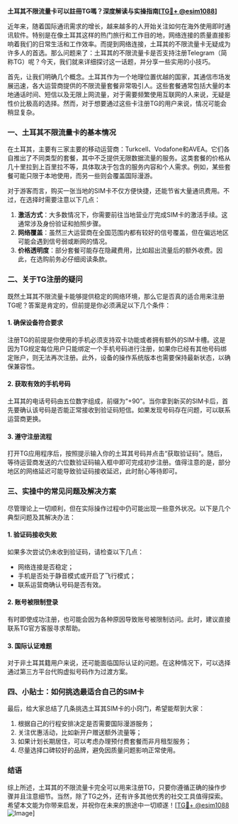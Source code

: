 **土耳其不限流量卡可以註冊TG嗎？深度解读与实操指南[[TG💪+ @esim1088](https://t.me/s/esim1088)]**

近年来，随着国际通讯需求的增长，越来越多的人开始关注如何在海外使用即时通讯软件。特别是在像土耳其这样的热门旅行和工作目的地，网络连接的质量直接影响着我们的日常生活和工作效率。而提到网络连接，土耳其的不限流量卡无疑成为许多人的首选。那么问题来了：土耳其的不限流量卡是否支持注册Telegram（简称TG）呢？今天，我们就来详细探讨这一话题，并分享一些实用的小技巧。

首先，让我们明确几个概念。土耳其作为一个地理位置优越的国家，其通信市场发展迅速，各大运营商提供的不限流量套餐非常吸引人。这些套餐通常包括大量的本地通话时间、短信以及无限上网流量，对于需要频繁使用互联网的人来说，无疑是性价比极高的选择。然而，对于想要通过这些卡注册TG的用户来说，情况可能会稍显复杂。

### **一、土耳其不限流量卡的基本情况**

在土耳其，主要有三家主要的移动运营商：Turkcell、Vodafone和AVEA。它们各自推出了不同类型的套餐，其中不乏提供无限数据流量的服务。这类套餐的价格从几十里拉到上百里拉不等，具体取决于包含的服务内容和个人需求。例如，某些套餐可能只限于本地使用，而另一些则会覆盖国际漫游。

对于游客而言，购买一张当地的SIM卡不仅方便快捷，还能节省大量通讯费用。不过，在选择时需要注意以下几点：

1. **激活方式**：大多数情况下，你需要前往当地营业厅完成SIM卡的激活手续。这通常涉及身份验证和拍照步骤。
2. **网络覆盖**：虽然三大运营商在全国范围内都有较好的信号覆盖，但在偏远地区可能会遇到信号弱或断网的情况。
3. **价格透明度**：部分套餐可能存在隐藏费用，比如超出流量后的额外收费。因此，在选购前务必仔细阅读条款。

### **二、关于TG注册的疑问**

既然土耳其不限流量卡能够提供稳定的网络环境，那么它是否真的适合用来注册TG呢？答案是肯定的，但前提是你必须满足以下几个条件：

#### **1. 确保设备符合要求**
注册TG的前提是你使用的手机必须支持双卡功能或者拥有额外的SIM卡槽。这是因为TG规定每位用户只能绑定一个手机号码进行注册，如果你已经有其他号码绑定账户，则无法再次注册。此外，设备的操作系统版本也需要保持最新状态，以确保兼容性。

#### **2. 获取有效的手机号码**
土耳其的电话号码由五位数字组成，前缀为“+90”。当你拿到新买的SIM卡后，首先要确认该号码是否能正常接收到验证码短信。如果发现号码存在问题，可以联系运营商更换。

#### **3. 遵守注册流程**
打开TG应用程序后，按照提示输入你的土耳其号码并点击“获取验证码”。随后，等待运营商发送的六位数验证码输入框中即可完成初步注册。值得注意的是，部分地区的网络延迟可能导致验证码接收延迟，此时耐心等待即可。

### **三、实操中的常见问题及解决方案**

尽管理论上一切顺利，但在实际操作过程中仍可能出现一些意外状况。以下是几个典型问题及其解决办法：

#### **1. 验证码接收失败**
如果多次尝试仍未收到验证码，请检查以下几点：
- 网络连接是否稳定；
- 手机是否处于静音模式或开启了飞行模式；
- 联系运营商确认号码是否有效。

#### **2. 账号被限制登录**
有时即使成功注册，也可能会因为各种原因导致账号被限制访问。此时，建议直接联系TG官方客服寻求帮助。

#### **3. 国际认证难题**
对于非土耳其籍用户来说，还可能面临国际认证的问题。在这种情况下，可以选择通过第三方平台代购虚拟号码作为过渡方案。

### **四、小贴士：如何挑选最适合自己的SIM卡**

最后，给大家总结了几条挑选土耳其SIM卡的小窍门，希望能帮到大家：

1. 根据自己的行程安排决定是否需要国际漫游服务；
2. 关注优惠活动，比如新开户赠送额外流量等；
3. 如果计划长期居住，可以考虑办理预付费套餐而非月租型服务；
4. 尽量选择口碑较好的品牌，避免因质量问题影响正常使用。

### **结语**

综上所述，土耳其的不限流量卡完全可以用来注册TG，只要你遵循正确的操作步骤并且注意细节。当然，除了TG之外，还有许多其他优秀的社交工具值得探索。希望本文能为你带来启发，并祝你在未来的旅途中一切顺遂！[[TG💪+ @esim1088](https://t.me/s/esim1088) ![Image](https://i.postimg.cc/4NQfJmqS/Snipaste-2025-05-13-00-14-12.png)]